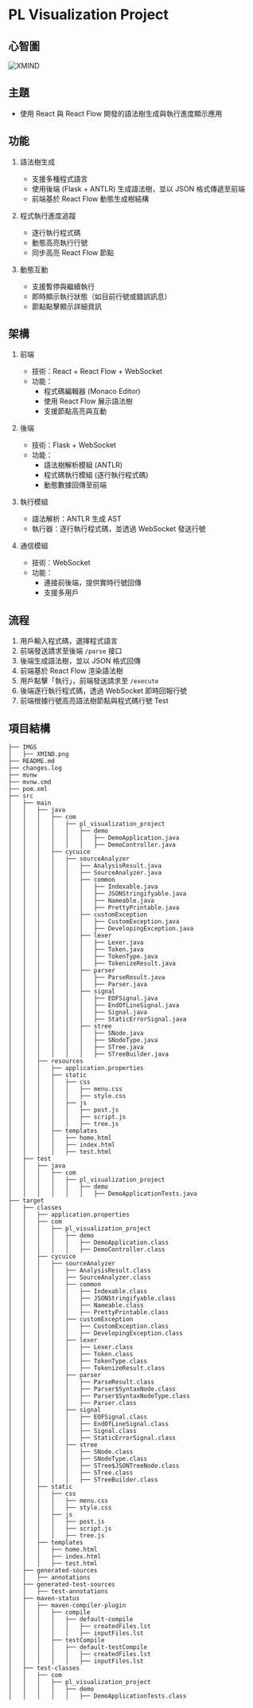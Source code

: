 # PL Visualization Project

## 心智圖
![XMIND](/IMGS/XMIND.png)

## 主題
- 使用 React 與 React Flow 開發的語法樹生成與執行進度顯示應用

## 功能
1. 語法樹生成
   - 支援多種程式語言
   - 使用後端 (Flask + ANTLR) 生成語法樹，並以 JSON 格式傳遞至前端
   - 前端基於 React Flow 動態生成樹結構

2. 程式執行進度追蹤
   - 逐行執行程式碼
   - 動態高亮執行行號
   - 同步高亮 React Flow 節點

3. 動態互動
   - 支援暫停與繼續執行
   - 即時顯示執行狀態（如目前行號或錯誤訊息）
   - 節點點擊顯示詳細資訊

## 架構
1. 前端
   - 技術：React + React Flow + WebSocket
   - 功能：
     - 程式碼編輯器 (Monaco Editor)
     - 使用 React Flow 展示語法樹
     - 支援節點高亮與互動

2. 後端
   - 技術：Flask + WebSocket
   - 功能：
     - 語法樹解析模組 (ANTLR)
     - 程式碼執行模組 (逐行執行程式碼)
     - 動態數據回傳至前端

3. 執行模組
   - 語法解析：ANTLR 生成 AST
   - 執行器：逐行執行程式碼，並透過 WebSocket 發送行號

4. 通信模組
   - 技術：WebSocket
   - 功能：
     - 連接前後端，提供實時行號回傳
     - 支援多用戶

## 流程
1. 用戶輸入程式碼，選擇程式語言
2. 前端發送請求至後端 `/parse` 接口
3. 後端生成語法樹，並以 JSON 格式回傳
4. 前端基於 React Flow 渲染語法樹
5. 用戶點擊「執行」，前端發送請求至 `/execute`
6. 後端逐行執行程式碼，透過 WebSocket 即時回報行號
7. 前端根據行號高亮語法樹節點與程式碼行號
Test
## 項目結構
<!-- PROJECT TREE START -->

```
├── IMGS
│   ├── XMIND.png
├── README.md
├── changes.log
├── mvnw
├── mvnw.cmd
├── pom.xml
├── src
│   ├── main
│   │   ├── java
│   │   │   ├── com
│   │   │   │   ├── pl_visualization_project
│   │   │   │   │   ├── demo
│   │   │   │   │   │   ├── DemoApplication.java
│   │   │   │   │   │   ├── DemoController.java
│   │   │   ├── cycuice
│   │   │   │   ├── sourceAnalyzer
│   │   │   │   │   ├── AnalysisResult.java
│   │   │   │   │   ├── SourceAnalyzer.java
│   │   │   │   │   ├── common
│   │   │   │   │   │   ├── Indexable.java
│   │   │   │   │   │   ├── JSONStringifyable.java
│   │   │   │   │   │   ├── Nameable.java
│   │   │   │   │   │   ├── PrettyPrintable.java
│   │   │   │   │   ├── customException
│   │   │   │   │   │   ├── CustomException.java
│   │   │   │   │   │   ├── DevelopingException.java
│   │   │   │   │   ├── lexer
│   │   │   │   │   │   ├── Lexer.java
│   │   │   │   │   │   ├── Token.java
│   │   │   │   │   │   ├── TokenType.java
│   │   │   │   │   │   ├── TokenizeResult.java
│   │   │   │   │   ├── parser
│   │   │   │   │   │   ├── ParseResult.java
│   │   │   │   │   │   ├── Parser.java
│   │   │   │   │   ├── signal
│   │   │   │   │   │   ├── EOFSignal.java
│   │   │   │   │   │   ├── EndOfLineSignal.java
│   │   │   │   │   │   ├── Signal.java
│   │   │   │   │   │   ├── StaticErrorSignal.java
│   │   │   │   │   ├── stree
│   │   │   │   │   │   ├── SNode.java
│   │   │   │   │   │   ├── SNodeType.java
│   │   │   │   │   │   ├── STree.java
│   │   │   │   │   │   ├── STreeBuilder.java
│   │   ├── resources
│   │   │   ├── application.properties
│   │   │   ├── static
│   │   │   │   ├── css
│   │   │   │   │   ├── menu.css
│   │   │   │   │   ├── style.css
│   │   │   │   ├── js
│   │   │   │   │   ├── post.js
│   │   │   │   │   ├── script.js
│   │   │   │   │   ├── tree.js
│   │   │   ├── templates
│   │   │   │   ├── home.html
│   │   │   │   ├── index.html
│   │   │   │   ├── test.html
│   ├── test
│   │   ├── java
│   │   │   ├── com
│   │   │   │   ├── pl_visualization_project
│   │   │   │   │   ├── demo
│   │   │   │   │   │   ├── DemoApplicationTests.java
├── target
│   ├── classes
│   │   ├── application.properties
│   │   ├── com
│   │   │   ├── pl_visualization_project
│   │   │   │   ├── demo
│   │   │   │   │   ├── DemoApplication.class
│   │   │   │   │   ├── DemoController.class
│   │   ├── cycuice
│   │   │   ├── sourceAnalyzer
│   │   │   │   ├── AnalysisResult.class
│   │   │   │   ├── SourceAnalyzer.class
│   │   │   │   ├── common
│   │   │   │   │   ├── Indexable.class
│   │   │   │   │   ├── JSONStringifyable.class
│   │   │   │   │   ├── Nameable.class
│   │   │   │   │   ├── PrettyPrintable.class
│   │   │   │   ├── customException
│   │   │   │   │   ├── CustomException.class
│   │   │   │   │   ├── DevelopingException.class
│   │   │   │   ├── lexer
│   │   │   │   │   ├── Lexer.class
│   │   │   │   │   ├── Token.class
│   │   │   │   │   ├── TokenType.class
│   │   │   │   │   ├── TokenizeResult.class
│   │   │   │   ├── parser
│   │   │   │   │   ├── ParseResult.class
│   │   │   │   │   ├── Parser$SyntaxNode.class
│   │   │   │   │   ├── Parser$SyntaxNodeType.class
│   │   │   │   │   ├── Parser.class
│   │   │   │   ├── signal
│   │   │   │   │   ├── EOFSignal.class
│   │   │   │   │   ├── EndOfLineSignal.class
│   │   │   │   │   ├── Signal.class
│   │   │   │   │   ├── StaticErrorSignal.class
│   │   │   │   ├── stree
│   │   │   │   │   ├── SNode.class
│   │   │   │   │   ├── SNodeType.class
│   │   │   │   │   ├── STree$JSONTreeNode.class
│   │   │   │   │   ├── STree.class
│   │   │   │   │   ├── STreeBuilder.class
│   │   ├── static
│   │   │   ├── css
│   │   │   │   ├── menu.css
│   │   │   │   ├── style.css
│   │   │   ├── js
│   │   │   │   ├── post.js
│   │   │   │   ├── script.js
│   │   │   │   ├── tree.js
│   │   ├── templates
│   │   │   ├── home.html
│   │   │   ├── index.html
│   │   │   ├── test.html
│   ├── generated-sources
│   │   ├── annotations
│   ├── generated-test-sources
│   │   ├── test-annotations
│   ├── maven-status
│   │   ├── maven-compiler-plugin
│   │   │   ├── compile
│   │   │   │   ├── default-compile
│   │   │   │   │   ├── createdFiles.lst
│   │   │   │   │   ├── inputFiles.lst
│   │   │   ├── testCompile
│   │   │   │   ├── default-testCompile
│   │   │   │   │   ├── createdFiles.lst
│   │   │   │   │   ├── inputFiles.lst
│   ├── test-classes
│   │   ├── com
│   │   │   ├── pl_visualization_project
│   │   │   │   ├── demo
│   │   │   │   │   ├── DemoApplicationTests.class
```
<!-- PROJECT TREE END -->
